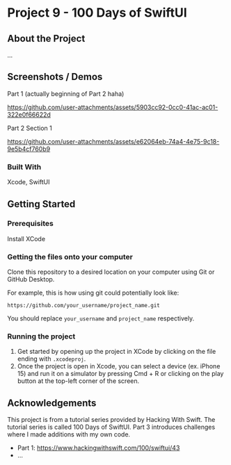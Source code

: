 # Project 9 - 100 Days of SwiftUI

## About the Project

...

## Screenshots / Demos

Part 1 (actually beginning of Part 2 haha)

https://github.com/user-attachments/assets/5903cc92-0cc0-41ac-ac01-322e0f66622d

Part 2 Section 1

https://github.com/user-attachments/assets/e62064eb-74a4-4e75-9c18-9e5b4cf760b9


### Built With

Xcode, SwiftUI

## Getting Started

### Prerequisites

Install XCode

### Getting the files onto your computer

Clone this repository to a desired location on your computer using Git or GitHub Desktop. 

For example, this is how using git could potentially look like: 
```
https://github.com/your_username/project_name.git
```

You should replace `your_username` and `project_name` respectively.

### Running the project

1. Get started by opening up the project in XCode by clicking on the file ending with `.xcodeproj`.
2. Once the project is open in Xcode, you can select a device (ex. iPhone 15) and run it on a simulator by pressing Cmd + R or clicking on the play button at the top-left corner of the screen.

## Acknowledgements

This project is from a tutorial series provided by Hacking With Swift. The tutorial series is called 100 Days of SwiftUI. Part 3 introduces challenges where I made additions with my own code.

- Part 1: https://www.hackingwithswift.com/100/swiftui/43
- ...
